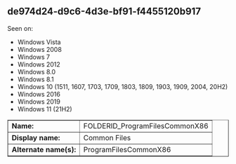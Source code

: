 ## de974d24-d9c6-4d3e-bf91-f4455120b917

Seen on:
* Windows Vista
* Windows 2008
* Windows 7
* Windows 2012
* Windows 8.0
* Windows 8.1
* Windows 10 (1511, 1607, 1703, 1709, 1803, 1809, 1903, 1909, 2004, 20H2)
* Windows 2016
* Windows 2019
* Windows 11 (21H2)

<table border="1" class="docutils">
  <tbody>
    <tr>
      <td><b>Name:</b></td>
      <td>FOLDERID_ProgramFilesCommonX86</td>
    </tr>
    <tr>
      <td><b>Display name:</b></td>
      <td>Common Files</td>
    </tr>
    <tr>
      <td><b>Alternate name(s):</b></td>
      <td>ProgramFilesCommonX86</td>
    </tr>
  </tbody>
</table>


